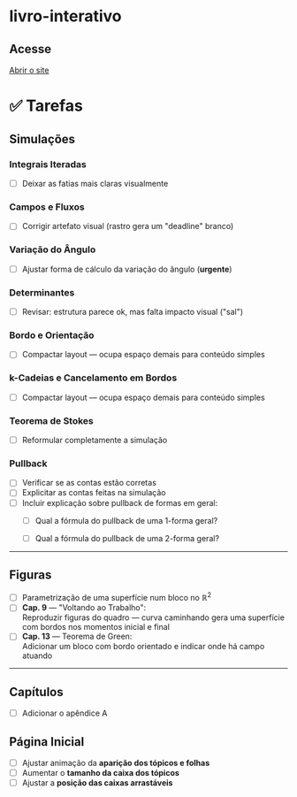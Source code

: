 # livro-interativo

## Acesse
[Abrir o site](https://leonardod16p.github.io/livro-interativo/index.html)



# ✅ Tarefas 

## Simulações

### Integrais Iteradas
- [ ] Deixar as fatias mais claras visualmente
      
### Campos e Fluxos
- [ ] Corrigir artefato visual (rastro gera um "deadline" branco)

### Variação do Ângulo
- [ ] Ajustar forma de cálculo da variação do ângulo (**urgente**)

### Determinantes
- [ ] Revisar: estrutura parece ok, mas falta impacto visual ("sal")

### Bordo e Orientação
- [ ] Compactar layout — ocupa espaço demais para conteúdo simples

### k-Cadeias e Cancelamento em Bordos
- [ ] Compactar layout — ocupa espaço demais para conteúdo simples

### Teorema de Stokes 
- [ ] Reformular completamente a simulação
      
### Pullback
- [ ] Verificar se as contas estão corretas
- [ ] Explicitar as contas feitas na simulação
- [ ] Incluir explicação sobre pullback de formas em geral:
  - [ ] Qual a fórmula do pullback de uma 1-forma geral?
  - [ ] Qual a fórmula do pullback de uma 2-forma geral?


---

## Figuras

- [ ] Parametrização de uma superfície num bloco no $\mathbb{R}^2$ 
- [ ] **Cap. 9** — "Voltando ao Trabalho":  
  Reproduzir figuras do quadro — curva caminhando gera uma superfície com bordos nos momentos inicial e final
- [ ] **Cap. 13** — Teorema de Green:  
  Adicionar um bloco com bordo orientado e indicar onde há campo atuando

---

## Capítulos

- [ ] Adicionar o apêndice A


## Página Inicial

- [ ] Ajustar animação da **aparição dos tópicos e folhas**
- [ ] Aumentar o **tamanho da caixa dos tópicos**
- [ ] Ajustar a **posição das caixas arrastáveis**
